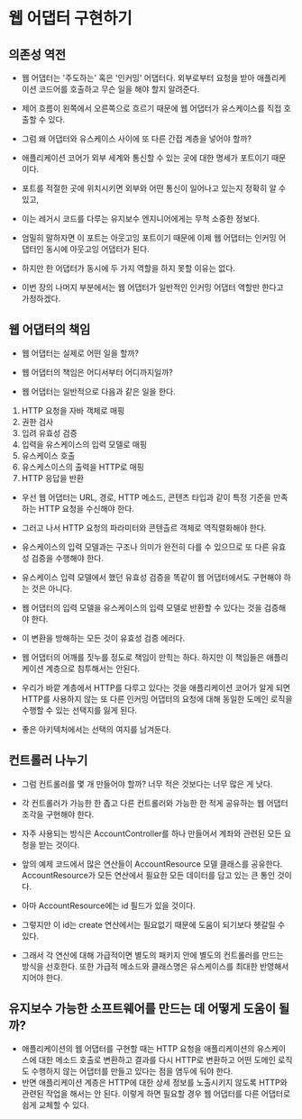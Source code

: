 # 웹 어댑터 구현하기

## 의존성 역전

- 웹 어댑터는 '주도하는' 혹은 '인커밍' 어댑터다. 외부로부터 요청을 받아 애플리케이션 코드어를 호출하고 무슨 일을 해야 할지 알려준다.
- 제어 흐름이 왼쪽에서 오른쪽으로 흐르기 때문에 웹 어댑터가 유스케이스를 직접 호출할 수 있다.


- 그럼 왜 어댑터와 유스케이스 사이에 또 다른 간접 계층을 넣어야 할까?
- 애플리케이션 코어가 외부 세계와 통신할 수 있는 곳에 대한 명세가 포트이기 때문이다.
- 포트를 적절한 곳에 위치시키면 외부와 어떤 통신이 일어나고 있는지 정확히 알 수 있고,
- 이는 레거시 코드를 다루는 유지보수 엔지니어에게는 무척 소중한 정보다.


- 엄밀히 말하자면 이 포트는 아웃고잉 포트이기 때문에 이제 웹 어댑터는 인커밍 어댑터인 동시에 아웃고잉 어댑터가 된다.
- 하지만 한 어댑터가 동시에 두 가지 역할을 하지 못할 이유는 없다.


- 이번 장의 나머지 부분에서는 웹 어댑터가 일반적인 인커밍 어댑터 역할만 한다고 가정하겠다.


## 웹 어댑터의 책임

- 웹 어댑터는 실제로 어떤 일을 할까?
- 웹 어댑터의 책임은 어디서부터 어디까지일까?


- 웹 어댑터는 일반적으로 다음과 같은 일을 한다.

1. HTTP 요청을 자바 객체로 매핑
2. 권한 검사
3. 입려 유효성 검증
4. 입력을 유스케이스의 입력 모델로 매핑
5. 유스케이스 호출
6. 유스케스이스의 출력을 HTTP로 매핑
7. HTTP 응답을 반환


- 우선 웹 어댑터는 URL, 경로, HTTP 메소드, 콘텐츠 타입과 같이 특정 기준을 만족하는 HTTP 요청을 수신해야 한다.
- 그러고 나서 HTTP 요청의 파라미터와 콘텐츨르 객체로 역직렬화해야 한다.


- 유스케이스의 입력 모델과는 구조나 의미가 완전히 다를 수 있으므로 또 다른 유효성 검증을 수행해야 한다.
- 유스케이스 입력 모델에서 했던 유효성 검증을 똑같이 웹 어댑터에서도 구현해야 하는 것은 아니다.
- 웹 어댑터의 입력 모델을 유스케이스의 입력 모델로 반환할 수 있다는 것을 검증해야 한다.
- 이 변환을 방해하는 모든 것이 유효성 검증 에러다.


- 웹 어댑터의 어깨를 짓누를 정도로 책임이 만힉는 하다. 하지만 이 책임들은 애플리케이션 계층으로 침투해서는 안된다.
- 우리가 바깥 계층에서 HTTP를 다루고 있다는 것을 애플리케이션 코어가 알게 되면 HTTP를 사용하지 않는 또 다른 인커밍 어댑터의 요청에 대해 동일한 도메인 로직을 수행할 수 있는 선택지를 잃게 된다.
- 좋은 아키텍처에서는 선택의 여지를 남겨둔다.


## 컨트롤러 나누기

- 그럼 컨트롤러를 몇 개 만들어야 할까? 너무 적은 것보다는 너무 많은 게 낫다.
- 각 컨트롤러가 가능한 한 좁고 다른 컨트롤러와 가능한 한 적게 공유하는 웹 어댑터 조각을 구현해야 한다.
- 자주 사용되는 방식은 AccountController를 하나 만들어서 계좌와 관련된 모든 요청을 받는 것이다.


- 앞의 예제 코드에서 많은 연산들이 AccountResource 모델 클래스를 공유한다. AccountResource가 모든 연산에서 필요한 모든 데이터를 담고 있는 큰 통인 것이다.
- 아마 AccountResource에는 id 필드가 있을 것이다.
- 그렇지만 이 id는 create 연산에서는 필요없기 때문에 도움이 되기보다 헷갈릴 수 있다.
- 그래서 각 연산에 대해 가급적이면 별도의 패키지 안에 별도의 컨트롤러를 만드는 방식을 선호한다. 또한 가급적 메소드와 클래스명은 유스케이스를 최대한 반영해서 지어야 한다.


## 유지보수 가능한 소프트웨어를 만드는 데 어떻게 도움이 될까?

- 애플리케이션의 웹 어댑터를 구현할 때는 HTTP 요청을 애플리케이션의 유스케이스에 대한 메소드 호출로 변환하고 결과를 다시 HTTP로 변환하고 어떤 도메인 로직도 수행하지 않는 어댑터를 만들고 있다는 점을 염두에 둬야 한다.
- 반면 애플리케이션 계층은 HTTP에 대한 상세 정보를 노출시키지 않도록 HTTP와 관련된 작업을 해서는 안 된다. 이렇게 하면 필요할 경우 웹 어댑터를 다른 어댑터로 쉽게 교체할 수 있다.
